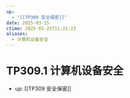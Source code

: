 ```yaml
---
up:
  - "[[TP309 安全保密]]"
date: 2025-03-25
ctime: 2025-03-25T11:22:21
aliases:
  - 计算机设备安全
---
```


# TP309.1 计算机设备安全

- up: [[TP309 安全保密]]
